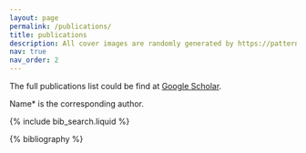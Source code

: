 ```yaml
---
layout: page
permalink: /publications/
title: publications
description: All cover images are randomly generated by https://pattern.monster, thanks!
nav: true
nav_order: 2
---
```


<!-- _pages/publications.md -->

The full publications list could be find at [Google Scholar](https://scholar.google.com/citations?user=HhRMqR0AAAAJ).

Name\* is the corresponding author.

<!-- Bibsearch Feature -->

{% include bib_search.liquid %}

<div class="publications">

{% bibliography %}

</div>
